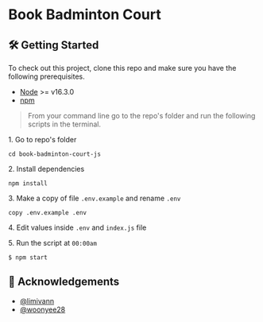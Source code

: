 # Book Badminton Court

## 🛠 Getting Started
To check out this project, clone this repo and make sure you have the following prerequisites.

- [Node](https://nodejs.org/en/download/) >= v16.3.0
- [npm](https://nodejs.org/en/download/package-manager/)

> From your command line go to the repo's folder and run the following scripts in the terminal.

1\. Go to repo's folder

```terminal
cd book-badminton-court-js
```

2\. Install dependencies

```terminal
npm install
```

3\. Make a copy of file `.env.example` and rename `.env`
```terminal
copy .env.example .env
```

4\. Edit values inside `.env` and `index.js` file

5\. Run the script at `00:00am`

```terminal
$ npm start
```

## 🥂 Acknowledgements 
- [@limivann](https://github.com/limivann)
- [@woonyee28](https://github.com/woonyee28)

